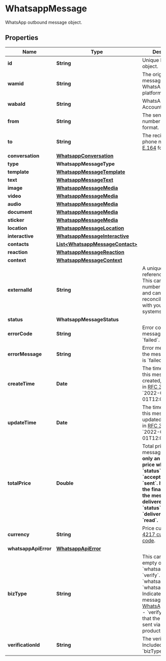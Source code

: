 

# WhatsappMessage

WhatsApp outbound message object.

## Properties

| Name | Type | Description | Notes |
|------------ | ------------- | ------------- | -------------|
|**id** | **String** | Unique ID for the object. |  |
|**wamid** | **String** | The original message ID on WhatsApp&#39;s platform. |  [optional] |
|**wabaId** | **String** | WhatsApp Business Account ID. |  |
|**from** | **String** | The sender&#39;s phone number in [E.164](https://en.wikipedia.org/wiki/E.164) format. |  |
|**to** | **String** | The recipient&#39;s phone number in [E.164](https://en.wikipedia.org/wiki/E.164) format. |  |
|**conversation** | [**WhatsappConversation**](WhatsappConversation.md) |  |  [optional] |
|**type** | **WhatsappMessageType** |  |  |
|**template** | [**WhatsappMessageTemplate**](WhatsappMessageTemplate.md) |  |  [optional] |
|**text** | [**WhatsappMessageText**](WhatsappMessageText.md) |  |  [optional] |
|**image** | [**WhatsappMessageMedia**](WhatsappMessageMedia.md) |  |  [optional] |
|**video** | [**WhatsappMessageMedia**](WhatsappMessageMedia.md) |  |  [optional] |
|**audio** | [**WhatsappMessageMedia**](WhatsappMessageMedia.md) |  |  [optional] |
|**document** | [**WhatsappMessageMedia**](WhatsappMessageMedia.md) |  |  [optional] |
|**sticker** | [**WhatsappMessageMedia**](WhatsappMessageMedia.md) |  |  [optional] |
|**location** | [**WhatsappMessageLocation**](WhatsappMessageLocation.md) |  |  [optional] |
|**interactive** | [**WhatsappMessageInteractive**](WhatsappMessageInteractive.md) |  |  [optional] |
|**contacts** | [**List&lt;WhatsappMessageContact&gt;**](WhatsappMessageContact.md) |  |  [optional] |
|**reaction** | [**WhatsappMessageReaction**](WhatsappMessageReaction.md) |  |  [optional] |
|**context** | [**WhatsappMessageContext**](WhatsappMessageContext.md) |  |  [optional] |
|**externalId** | **String** | A unique string to reference the object. This can be an order number or similar, and can be used to reconcile the object with your internal systems. |  [optional] |
|**status** | **WhatsappMessageStatus** |  |  [optional] |
|**errorCode** | **String** | Error code when the message status is &#x60;failed&#x60;. |  [optional] |
|**errorMessage** | **String** | Error message when the message status is &#x60;failed&#x60;. |  [optional] |
|**createTime** | **Date** | The time at which this message is created, formatted in [RFC 3339](https://datatracker.ietf.org/doc/html/rfc3339). e.g., &#x60;2022-06-01T12:00:00.000Z&#x60;. |  [optional] |
|**updateTime** | **Date** | The time at which this message is updated, formatted in [RFC 3339](https://datatracker.ietf.org/doc/html/rfc3339). e.g., &#x60;2022-06-01T12:00:00.000Z&#x60;. |  [optional] |
|**totalPrice** | **Double** | Total price of this message. **Note: It&#39;s only an estimated price when the &#x60;status&#x60; is &#x60;accepted&#x60; or &#x60;sent&#x60;. It becomes the final price after the message is delivered, i.e., the &#x60;status&#x60; is &#x60;delivered&#x60; or &#x60;read&#x60;.** |  [optional] |
|**currency** | **String** | Price currency. [ISO 4217 currency code](https://en.wikipedia.org/wiki/ISO_4217). |  [optional] |
|**whatsappApiError** | [**WhatsappApiError**](WhatsappApiError.md) |  |  [optional] |
|**bizType** | **String** | This can be either empty or one of &#x60;whatsapp&#x60;, or &#x60;verify&#x60;. Defaults to &#x60;whatsapp&#x60;. - &#x60;whatsapp&#x60;: Indicates that the message is sent via [WhatsApp](https://www.ycloud.com/whatsapp) product. - &#x60;verify&#x60;: Indicates that the message is sent via [Verify](https://www.ycloud.com/verify) product. |  [optional] |
|**verificationId** | **String** | The verification ID. Included only when &#x60;bizType&#x60; is &#x60;verify&#x60;. |  [optional] |



